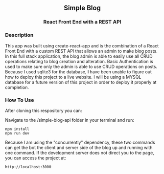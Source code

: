 <div align="center">

## Simple Blog
### React Front End with a REST API

</div>

### Description

This app was built using create-react-app and is the combination of a React Front End with a custom REST API that allows an admin to make blog posts.  In this full stack application, the blog admin is able to easily use all CRUD operations relating to blog creation and alteration. Basic Authentication is used to make sure only the admin is able to use CRUD operations on posts. Because I used sqlite3 for the database, I have been unable to figure out how to deploy this project to a live website.  I will be using a MYSQL database for a future version of this project in order to deploy it properly at completion.

### How To Use

After cloning this respository you can:

Navigate to the /simple-blog-api folder in your terminal and run:
```
npm install
npm run dev
```
Because I am using the "concurrently" dependency, these two commands can get the bot the client and server side of the blog up and running with one command.  If the development server does not direct you to the page, you can access the project at:

```
http://localhost:3000
```
